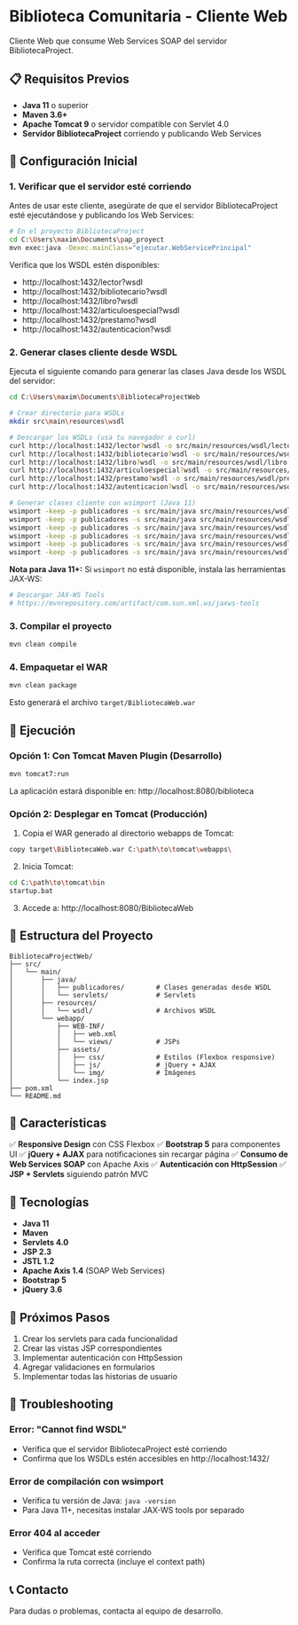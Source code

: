 # Biblioteca Comunitaria - Cliente Web

Cliente Web que consume Web Services SOAP del servidor BibliotecaProject.

## 📋 Requisitos Previos

- **Java 11** o superior
- **Maven 3.6+**
- **Apache Tomcat 9** o servidor compatible con Servlet 4.0
- **Servidor BibliotecaProject** corriendo y publicando Web Services

## 🚀 Configuración Inicial

### 1. Verificar que el servidor esté corriendo

Antes de usar este cliente, asegúrate de que el servidor BibliotecaProject esté ejecutándose y publicando los Web Services:

```bash
# En el proyecto BibliotecaProject
cd C:\Users\maxim\Documents\pap_proyect
mvn exec:java -Dexec.mainClass="ejecutar.WebServicePrincipal"
```

Verifica que los WSDL estén disponibles:
- http://localhost:1432/lector?wsdl
- http://localhost:1432/bibliotecario?wsdl
- http://localhost:1432/libro?wsdl
- http://localhost:1432/articuloespecial?wsdl
- http://localhost:1432/prestamo?wsdl
- http://localhost:1432/autenticacion?wsdl

### 2. Generar clases cliente desde WSDL

Ejecuta el siguiente comando para generar las clases Java desde los WSDL del servidor:

```bash
cd C:\Users\maxim\Documents\BibliotecaProjectWeb

# Crear directorio para WSDLs
mkdir src\main\resources\wsdl

# Descargar los WSDLs (usa tu navegador o curl)
curl http://localhost:1432/lector?wsdl -o src/main/resources/wsdl/lector.wsdl
curl http://localhost:1432/bibliotecario?wsdl -o src/main/resources/wsdl/bibliotecario.wsdl
curl http://localhost:1432/libro?wsdl -o src/main/resources/wsdl/libro.wsdl
curl http://localhost:1432/articuloespecial?wsdl -o src/main/resources/wsdl/articuloespecial.wsdl
curl http://localhost:1432/prestamo?wsdl -o src/main/resources/wsdl/prestamo.wsdl
curl http://localhost:1432/autenticacion?wsdl -o src/main/resources/wsdl/autenticacion.wsdl

# Generar clases cliente con wsimport (Java 11)
wsimport -keep -p publicadores -s src/main/java src/main/resources/wsdl/lector.wsdl
wsimport -keep -p publicadores -s src/main/java src/main/resources/wsdl/bibliotecario.wsdl
wsimport -keep -p publicadores -s src/main/java src/main/resources/wsdl/libro.wsdl
wsimport -keep -p publicadores -s src/main/java src/main/resources/wsdl/articuloespecial.wsdl
wsimport -keep -p publicadores -s src/main/java src/main/resources/wsdl/prestamo.wsdl
wsimport -keep -p publicadores -s src/main/java src/main/resources/wsdl/autenticacion.wsdl
```

**Nota para Java 11+:** Si `wsimport` no está disponible, instala las herramientas JAX-WS:
```bash
# Descargar JAX-WS Tools
# https://mvnrepository.com/artifact/com.sun.xml.ws/jaxws-tools
```

### 3. Compilar el proyecto

```bash
mvn clean compile
```

### 4. Empaquetar el WAR

```bash
mvn clean package
```

Esto generará el archivo `target/BibliotecaWeb.war`

## 🏃 Ejecución

### Opción 1: Con Tomcat Maven Plugin (Desarrollo)

```bash
mvn tomcat7:run
```

La aplicación estará disponible en: http://localhost:8080/biblioteca

### Opción 2: Desplegar en Tomcat (Producción)

1. Copia el WAR generado al directorio webapps de Tomcat:
```bash
copy target\BibliotecaWeb.war C:\path\to\tomcat\webapps\
```

2. Inicia Tomcat:
```bash
cd C:\path\to\tomcat\bin
startup.bat
```

3. Accede a: http://localhost:8080/BibliotecaWeb

## 📁 Estructura del Proyecto

```
BibliotecaProjectWeb/
├── src/
│   └── main/
│       ├── java/
│       │   ├── publicadores/        # Clases generadas desde WSDL
│       │   └── servlets/            # Servlets
│       ├── resources/
│       │   └── wsdl/                # Archivos WSDL
│       └── webapp/
│           ├── WEB-INF/
│           │   ├── web.xml
│           │   └── views/           # JSPs
│           ├── assets/
│           │   ├── css/             # Estilos (Flexbox responsive)
│           │   ├── js/              # jQuery + AJAX
│           │   └── img/             # Imágenes
│           └── index.jsp
├── pom.xml
└── README.md
```

## 🎨 Características

✅ **Responsive Design** con CSS Flexbox
✅ **Bootstrap 5** para componentes UI
✅ **jQuery + AJAX** para notificaciones sin recargar página
✅ **Consumo de Web Services SOAP** con Apache Axis
✅ **Autenticación con HttpSession**
✅ **JSP + Servlets** siguiendo patrón MVC

## 🔧 Tecnologías

- **Java 11**
- **Maven**
- **Servlets 4.0**
- **JSP 2.3**
- **JSTL 1.2**
- **Apache Axis 1.4** (SOAP Web Services)
- **Bootstrap 5**
- **jQuery 3.6**

## 📝 Próximos Pasos

1. Crear los servlets para cada funcionalidad
2. Crear las vistas JSP correspondientes
3. Implementar autenticación con HttpSession
4. Agregar validaciones en formularios
5. Implementar todas las historias de usuario

## 🐛 Troubleshooting

### Error: "Cannot find WSDL"
- Verifica que el servidor BibliotecaProject esté corriendo
- Confirma que los WSDLs estén accesibles en http://localhost:1432/

### Error de compilación con wsimport
- Verifica tu versión de Java: `java -version`
- Para Java 11+, necesitas instalar JAX-WS tools por separado

### Error 404 al acceder
- Verifica que Tomcat esté corriendo
- Confirma la ruta correcta (incluye el context path)

## 📞 Contacto

Para dudas o problemas, contacta al equipo de desarrollo.


